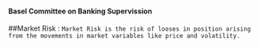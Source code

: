 #### Basel Committee on Banking Supervission

##Market Risk :
`Market Risk is the risk of looses in position arising from the movements in market variables like price and volatility.`
